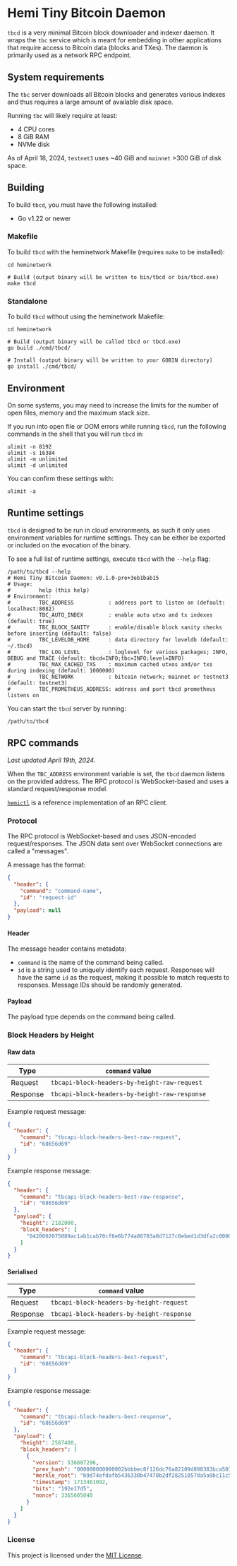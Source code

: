 # Hemi Tiny Bitcoin Daemon

`tbcd` is a very minimal Bitcoin block downloader and indexer daemon. It wraps the `tbc` service which is meant for
embedding in other applications that require access to Bitcoin data (blocks and TXes). The daemon is primarily used as a
network RPC endpoint.

## System requirements

The `tbc` server downloads all Bitcoin blocks and generates various indexes and thus requires a large amount of
available disk space.

Running `tbc` will likely require at least:
 - 4 CPU cores
 - 8 GiB RAM
 - NVMe disk

As of April 18, 2024, `testnet3` uses ~40 GiB and `mainnet` >300 GiB of disk space. <!-- XXX: add exact number here -->

## Building

To build `tbcd`, you must have the following installed:
 - Go v1.22 or newer

### Makefile

To build `tbcd` with the heminetwork Makefile (requires `make` to be installed):

```shell
cd heminetwork

# Build (output binary will be written to bin/tbcd or bin/tbcd.exe)
make tbcd
```

### Standalone

To build `tbcd` without using the heminetwork Makefile:

```shell
cd heminetwork

# Build (output binary will be called tbcd or tbcd.exe)
go build ./cmd/tbcd/

# Install (output binary will be written to your GOBIN directory)
go install ./cmd/tbcd/
```

## Environment

On some systems, you may need to increase the limits for the number of open files, memory and the maximum stack size.

If you run into open file or OOM errors while running `tbcd`, run the following commands in the shell that you will
run `tbcd` in:

```shell
ulimit -n 8192
ulimit -s 16384
ulimit -m unlimited
ulimit -d unlimited
```

You can confirm these settings with:

```shell
ulimit -a
```

## Runtime settings

`tbcd` is designed to be run in cloud environments, as such it only uses environment variables for runtime settings.
They can be either be exported or included on the evocation of the binary.

To see a full list of runtime settings, execute `tbcd` with the `--help` flag:

```shell
/path/to/tbcd --help
# Hemi Tiny Bitcoin Daemon: v0.1.0-pre+3eb1bab15
# Usage:
#         help (this help)
# Environment:
#         TBC_ADDRESS           : address port to listen on (default: localhost:8082)
#         TBC_AUTO_INDEX        : enable auto utxo and tx indexes (default: true)
#         TBC_BLOCK_SANITY      : enable/disable block sanity checks before inserting (default: false)
#         TBC_LEVELDB_HOME      : data directory for leveldb (default: ~/.tbcd)
#         TBC_LOG_LEVEL         : loglevel for various packages; INFO, DEBUG and TRACE (default: tbcd=INFO;tbc=INFO;level=INFO)
#         TBC_MAX_CACHED_TXS    : maximum cached utxos and/or txs during indexing (default: 1000000)
#         TBC_NETWORK           : bitcoin network; mainnet or testnet3 (default: testnet3)
#         TBC_PROMETHEUS_ADDRESS: address and port tbcd prometheus listens on
```

You can start the `tbcd` server by running:

```shell
/path/to/tbcd
```

## RPC commands

*Last updated April 19th, 2024.*

When the `TBC_ADDRESS` environment variable is set, the `tbcd` daemon listens on the provided address.
The RPC protocol is WebSocket-based and uses a standard request/response model.

[`hemictl`](../../cmd/hemictl) is a reference implementation of an RPC client.

### Protocol

The RPC protocol is WebSocket-based and uses JSON-encoded request/responses.
The JSON data sent over WebSocket connections are called a "messages".

A message has the format:
```json
{
  "header": {
    "command": "command-name",
    "id": "request-id"
  },
  "payload": null
}
```

#### Header

The message header contains metadata:

 - `command` is the name of the command being called.
 - `id` is a string used to uniquely identify each request. Responses will have the same `id` as the request,
    making it possible to match requests to responses. Message IDs should be randomly generated.

#### Payload

The payload type depends on the command being called.

### Block Headers by Height

#### Raw data

| Type     | `command` value                               |
|----------|-----------------------------------------------|
| Request  | `tbcapi-block-headers-by-height-raw-request`  |
| Response | `tbcapi-block-headers-by-height-raw-response` |

Example request message:

```json
{
  "header": {
    "command": "tbcapi-block-headers-best-raw-request",
    "id": "68656d69"
  }
}
```

Example response message:

```json
{
  "header": {
    "command": "tbcapi-block-headers-best-raw-response",
    "id": "68656d69"
  },
  "payload": {
    "height": 2182000,
    "block_headers": [
      "0420002075089ac1ab1cab70cf6e6b774a86703a8d7127c0ebed1d3dfa2c00000000000086105509ec4a79457a400451290ad2a019fec4c76b47512623f1bb17a0ced76f38d82662bef4001b07d86700"
    ]
  }
}
```

#### Serialised 

| Type     | `command` value                           |
|----------|-------------------------------------------|
| Request  | `tbcapi-block-headers-by-height-request`  |
| Response | `tbcapi-block-headers-by-height-response` |

Example request message:

```json
{
  "header": {
    "command": "tbcapi-block-headers-best-request",
    "id": "68656d69"
  }
}
```

Example response message:

```json
{
  "header": {
    "command": "tbcapi-block-headers-best-response",
    "id": "68656d69"
  },
  "payload": {
    "height": 2587400,
    "block_headers": [
      {
        "version": 536887296,
        "prev_hash": "000000000000002bbbbec8f126dc76a82109d898383bca5013a2386c8675ce34",
        "merkle_root": "b9d74efdafb5436330b47478b2df28251057da5a9bc11c5509410950253d4f0e",
        "timestamp": 1713461092,
        "bits": "192e17d5",
        "nonce": 3365605040
      }
    ]
  }
}
```

### License

This project is licensed under the [MIT License](../../LICENSE).
